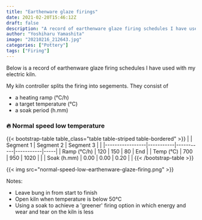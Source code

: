 ```yaml
---
title: "Earthenware glaze firings"
date: 2021-02-20T15:46:12Z
draft: false
description: "A record of earthenware glaze firing schedules I have used with Northern Kilns Little Chief."
author: "Yoshiharu Yamashita"
image: "20210216_212643.jpg"
categories: ["Pottery"]
tags: ["Firing"]
---
```


Below is a record of earthenware glaze firing schedules I have used with my electric kiln.

My kiln controller splits the firing into segements. They consist of

- a heating ramp (&deg;C/h)
- a target temperature (&deg;C)
- a soak period (h.mm)

### :fire: Normal speed low temperature

{{< bootstrap-table table_class="table table-striped table-bordered" >}}
|                 | Segment 1 | Segment 2 | Segment 3 |     |
|-----------------|-----------|-----------|-----------|-----|
| Ramp (&deg;C/h) | 120       | 150       | 80        | End |
| Temp (&deg;C)   | 700       | 950       | 1020      |     |
| Soak (h.mm)     | 0.00      | 0.00      | 0.20      |     |
{{< /bootstrap-table >}}

{{< img src="normal-speed-low-earthenware-glaze-firing.png" >}}

Notes:

- Leave bung in from start to finish
- Open kiln when temperature is below 50&deg;C
- Using a soak to achieve a 'greener' firing option in which energy and wear and tear on the kiln is less